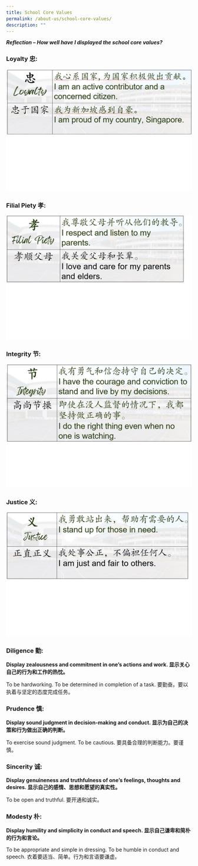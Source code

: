 ```yaml
---
title: School Core Values
permalink: /about-us/school-core-values/
description: ""
---
```

***Reflection – How well have I displayed the school core values?***

### Loyalty 忠:
![](/images/pcs%20loyalty.jpg)


### Filial Piety 孝:
![](/images/pcs%20filial%20piety.jpg)
### Integrity 节:
![](/images/pcs%20integrity.jpg)


### Justice 义: 
![](/images/pcs%20justice.jpg)


### Diligence 勤:

**Display zealousness and commitment in one’s actions and work. 显示关心自己的行为和工作的热忱。**

To be hardworking. To be determined in completion of a task. 要勤奋。要以执着与坚定的态度完成任务。

### Prudence 慎: 

**Display sound judgment in decision-making and conduct. 显示为自己的决策和行为做出正确的判断。**

To exercise sound judgment. To be cautious. 要具备合理的判断能力。要谨慎。

### Sincerity 诚: 

**Display genuineness and truthfulness of one’s feelings, thoughts and desires. 显示自己的感情、思想和愿望的真实性。**

To be open and truthful. 要开通和诚实。

### Modesty 朴:

**Display humility and simplicity in conduct and speech. 显示自己谦卑和简朴的行为和言论。**

To be appropriate and simple in dressing. To be humble in conduct and speech. 衣着要适当、简单。行为和言语要谦虚。